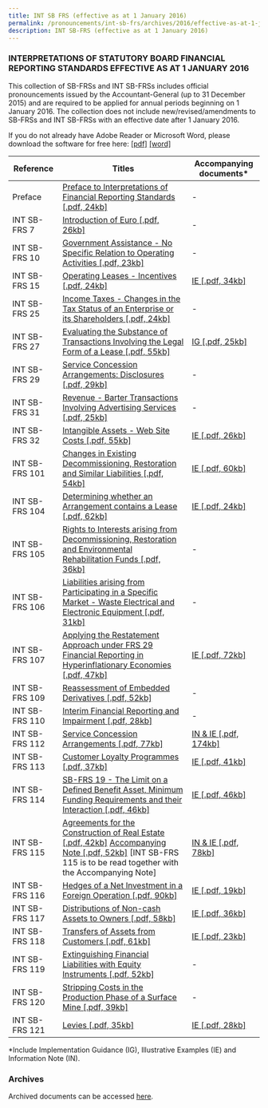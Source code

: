 ```yaml
---
title: INT SB FRS (effective as at 1 January 2016)
permalink: /pronouncements/int-sb-frs/archives/2016/effective-as-at-1-january-2016/
description: INT SB-FRS (effective as at 1 January 2016)
---
```

### INTERPRETATIONS OF STATUTORY BOARD FINANCIAL REPORTING STANDARDS EFFECTIVE AS AT 1 JANUARY 2016

This collection of SB-FRSs and INT SB-FRSs includes official pronouncements issued by the Accountant-General (up to 31 December 2015) and are required to be applied for annual periods beginning on 1 January 2016. The collection does not include new/revised/amendments to SB-FRSs and INT SB-FRSs with an effective date after 1 January 2016.

If you do not already have Adobe Reader or Microsoft Word, please download the software for free here: [\[pdf\]](http://www.adobe.com/products/acrobat/readstep2.html) [\[word\]](http://www.microsoft.com/downloads/details.aspx?FamilyID=95e24c87-8732-48d5-8689-ab826e7b8fdf&DisplayLang=en)

| Reference | Titles | Accompanying documents\* |
| -------- | -------- | -------- |
| Preface | [Preface to Interpretations of Financial Reporting Standards [.pdf, 24kb]](/files/Docs/Default%20Source/Int%20Sb%20Frs/Effective%20As%20At%201%20January%202016/int_sb-frs_preface.pdf) | - |
| INT SB-FRS 7 | [Introduction of Euro [.pdf, 26kb]](/files/Docs/Default%20Source/Int%20Sb%20Frs/Effective%20As%20At%201%20January%202016/int_sb-frs_7_(2016).pdf) | - |
| INT SB-FRS 10 | [Government Assistance - No Specific Relation to Operating Activities [.pdf, 23kb]](/files/Docs/Default%20Source/Int%20Sb%20Frs/Effective%20As%20At%201%20January%202016/int_sb-frs_10_(2016).pdf) | - |
| INT SB-FRS 15 | [Operating Leases - Incentives [.pdf, 24kb]](/files/Docs/Default%20Source/Int%20Sb%20Frs/Effective%20As%20At%201%20January%202016/int_sb-frs_15_(2016).pdf) | [IE [.pdf, 34kb]](/files/Docs/Default%20Source/Int%20Sb%20Frs/Effective%20As%20At%201%20January%202016/int_sb-frs_15_ie_(2016).pdf) |
| INT SB-FRS 25 | [Income Taxes - Changes in the Tax Status of an Enterprise or its Shareholders [.pdf, 24kb]](/files/Docs/Default%20Source/Int%20Sb%20Frs/Effective%20As%20At%201%20January%202016/int_sb-frs_25_(2016).pdf) | - |
| INT SB-FRS 27 | [Evaluating the Substance of Transactions Involving the Legal Form of a Lease [.pdf, 55kb]](/files/Docs/Default%20Source/Int%20Sb%20Frs/Effective%20As%20At%201%20January%202016/int_sb-frs_27_(2016).pdf) | [IG [.pdf, 25kb]](/files/Docs/Default%20Source/Int%20Sb%20Frs/Effective%20As%20At%201%20January%202016/int_sb-frs_27_ig_(2016).pdf) |
| INT SB-FRS 29 | [Service Concession Arrangements: Disclosures [.pdf, 29kb]](/files/Docs/Default%20Source/Int%20Sb%20Frs/Effective%20As%20At%201%20January%202016/int_sb-frs_29_(2016).pdf) | - |
| INT SB-FRS 31 | [Revenue - Barter Transactions Involving Advertising Services [.pdf, 25kb]](/files/Docs/Default%20Source/Int%20Sb%20Frs/Effective%20As%20At%201%20January%202016/int_sb-frs_31_(2016).pdf) | - |
| INT SB-FRS 32 | [Intangible Assets - Web Site Costs [.pdf, 55kb]](/files/Docs/Default%20Source/Int%20Sb%20Frs/Effective%20As%20At%201%20January%202016/int_sb-frs_32_(2016).pdf) | [IE [.pdf, 26kb]](/files/Docs/Default%20Source/Int%20Sb%20Frs/Effective%20As%20At%201%20January%202016/int_sb-frs_32_ie_(2016).pdf) |
| INT SB-FRS 101 | [Changes in Existing Decommissioning, Restoration and Similar Liabilities [.pdf, 54kb]	](/files/Docs/Default%20Source/Int%20Sb%20Frs/Effective%20As%20At%201%20January%202016/int_sb-frs_101_(2016).pdf) | [IE [.pdf, 60kb]](/files/Docs/Default%20Source/Int%20Sb%20Frs/Effective%20As%20At%201%20January%202016/int_sb-frs_101_ie_(2016).pdf) |
| INT SB-FRS 104 | [Determining whether an Arrangement contains a Lease [.pdf, 62kb]](/files/Docs/Default%20Source/Int%20Sb%20Frs/Effective%20As%20At%201%20January%202016/int_sb-frs_104_(2016).pdf) | [IE [.pdf, 24kb]](/files/Docs/Default%20Source/Int%20Sb%20Frs/Effective%20As%20At%201%20January%202016/int_sb-frs_104_ie_(2016).pdf) |
| INT SB-FRS 105 | [Rights to Interests arising from Decommissioning, Restoration and Environmental Rehabilitation Funds [.pdf, 36kb]](/files/Docs/Default%20Source/Int%20Sb%20Frs/Effective%20As%20At%201%20January%202016/int_sb-frs_105_(2016).pdf) | - |
| INT SB-FRS 106 | [Liabilities arising from Participating in a Specific Market - Waste Electrical and Electronic Equipment [.pdf, 31kb]](/files/Docs/Default%20Source/Int%20Sb%20Frs/Effective%20As%20At%201%20January%202016/int_sb-frs_106_(2016).pdf) | - |
| INT SB-FRS 107 | [Applying the Restatement Approach under FRS 29 Financial Reporting in Hyperinflationary Economies [.pdf, 47kb]](/files/Docs/Default%20Source/Int%20Sb%20Frs/Effective%20As%20At%201%20January%202016/int_sb-frs_107_(2016).pdf) | [IE [.pdf, 72kb]](/files/Docs/Default%20Source/Int%20Sb%20Frs/Effective%20As%20At%201%20January%202016/int_sb-frs_107_ie_(2016).pdf) |
| INT SB-FRS 109 | [Reassessment of Embedded Derivatives [.pdf, 52kb]](/files/Docs/Default%20Source/Int%20Sb%20Frs/Effective%20As%20At%201%20January%202016/int_sb-frs_109_(2016).pdf) | - |
| INT SB-FRS 110 | [Interim Financial Reporting and Impairment [.pdf, 28kb]](/files/Docs/Default%20Source/Int%20Sb%20Frs/Effective%20As%20At%201%20January%202016/int_sb-frs_110_(2016).pdf) | - |
| INT SB-FRS 112 | [Service Concession Arrangements [.pdf, 77kb]](/files/Docs/Default%20Source/Int%20Sb%20Frs/Effective%20As%20At%201%20January%202016/int_sb-frs_112_(2016).pdf) | [IN & IE [.pdf, 174kb]](/files/Docs/Default%20Source/Int%20Sb%20Frs/Effective%20As%20At%201%20January%202016/int_sb-frs_112_info-note-ie_(2016).pdf) |
| INT SB-FRS 113 | [Customer Loyalty Programmes [.pdf, 37kb]](/files/Docs/Default%20Source/Int%20Sb%20Frs/Effective%20As%20At%201%20January%202016/int_sb-frs_113_(2016).pdf) | [IE [.pdf, 41kb]](/files/Docs/Default%20Source/Int%20Sb%20Frs/Effective%20As%20At%201%20January%202016/int_sb-frs_113_ie_(2016).pdf) |
| INT SB-FRS 114 | [SB-FRS 19 - The Limit on a Defined Benefit Asset, Minimum Funding Requirements and their Interaction [.pdf, 46kb]](/files/Docs/Default%20Source/Int%20Sb%20Frs/Effective%20As%20At%201%20January%202016/int_sb-frs_114_(2016).pdf) | [IE [.pdf, 46kb]](/files/Docs/Default%20Source/Int%20Sb%20Frs/Effective%20As%20At%201%20January%202016/int_sb-frs_114_ie_(2016).pdf) |
| INT SB-FRS 115 | [Agreements for the Construction of Real Estate [.pdf, 42kb]](/files/Docs/Default%20Source/Int%20Sb%20Frs/Effective%20As%20At%201%20January%202016/int_sb-frs_115_(2016).pdf) [Accompanying Note [.pdf, 52kb]](/files/Docs/Default%20Source/Int%20Sb%20Frs/Effective%20As%20At%201%20January%202016/int_sb-frs_115_an_(2016).pdf) \[INT SB-FRS 115 is to be read together with the Accompanying Note\] | [IN & IE [.pdf, 78kb]](/files/Docs/Default%20Source/Int%20Sb%20Frs/Effective%20As%20At%201%20January%202016/int_sb-frs_115_info-note-ie_(2016).pdf) |
| INT SB-FRS 116 | [Hedges of a Net Investment in a Foreign Operation [.pdf, 90kb]](/files/Docs/Default%20Source/Int%20Sb%20Frs/Effective%20As%20At%201%20January%202016/int_sb-frs_116_(2016).pdf) | [IE [.pdf, 19kb]](/files/Docs/Default%20Source/Int%20Sb%20Frs/Effective%20As%20At%201%20January%202016/int_sb-frs_116_ie_(2016).pdf) |
| INT SB-FRS 117 | [Distributions of Non-cash Assets to Owners [.pdf, 58kb]](/files/Docs/Default%20Source/Int%20Sb%20Frs/Effective%20As%20At%201%20January%202016/int_sb-frs_117_(2016).pdf) | [IE [.pdf, 36kb]](/files/Docs/Default%20Source/Int%20Sb%20Frs/Effective%20As%20At%201%20January%202016/int_sb-frs_117_ie_(2016).pdf) |
| INT SB-FRS 118 | [Transfers of Assets from Customers [.pdf, 61kb]](/files/Docs/Default%20Source/Int%20Sb%20Frs/Effective%20As%20At%201%20January%202016/int_sb-frs_118_(2016).pdf) | [IE [.pdf, 23kb]](/files/Docs/Default%20Source/Int%20Sb%20Frs/Effective%20As%20At%201%20January%202016/int_sb-frs_118_ie_(2016).pdf) |
| INT SB-FRS 119 | [Extinguishing Financial Liabilities with Equity Instruments [.pdf, 52kb]](/files/Docs/Default%20Source/Int%20Sb%20Frs/Effective%20As%20At%201%20January%202016/int_sb-frs_119_(2016).pdf) | - |
| INT SB-FRS 120 | [Stripping Costs in the Production Phase of a Surface Mine [.pdf, 39kb]](/files/Docs/Default%20Source/Int%20Sb%20Frs/Effective%20As%20At%201%20January%202016/int_sb-frs_120_(2016).pdf) | - |
| INT SB-FRS 121 | [Levies [.pdf, 35kb]](/files/Docs/Default%20Source/Int%20Sb%20Frs/Effective%20As%20At%201%20January%202016/int_sb-frs_121_(2016).pdf) | [IE [.pdf, 28kb]](/files/Docs/Default%20Source/Int%20Sb%20Frs/Effective%20As%20At%201%20January%202016/int_sb-frs_121_ie_(2016).pdf) |

\*Include Implementation Guidance (IG), Illustrative Examples (IE) and Information Note (IN).

### Archives 

Archived documents can be accessed [here](/pronouncements/interpretations-of-sb-frs/archives/).